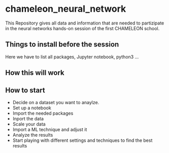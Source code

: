 # chameleon_neural_network
This Repository gives all data and information that are needed to partizipate in the neural networks hands-on session of the first CHAMELEON school.

## Things to install before the session

Here we have to list all packages, Jupyter notebook, python3 ...

## How this will work


## How to start

- Decide on  a dataset you want to anaylze.
- Set up a notebook 
- Import the needed packages
- Inport the data
- Scale your data
- Import a ML technique and adjust it
- Analyze the results
- Start playing with different settings and techniques to find the best results
